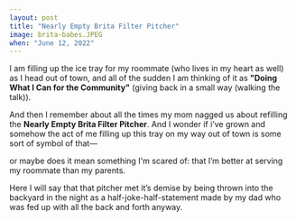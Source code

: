 ```yaml
---
layout: post
title: "Nearly Empty Brita Filter Pitcher"
image: brita-babes.JPEG
when: "June 12, 2022"
---
```


I am filling up the ice tray for my roommate (who lives in my heart as well) as I head out of town, and all of the sudden I am thinking of it as **"Doing What I Can for the Community"** (giving back in a small way (walking the talk)).

And then I remember about all the times my mom nagged us about refilling the **Nearly Empty Brita Filter Pitcher**. And I wonder if i’ve grown and somehow the act of me filling up this tray on my way out of town is some sort of symbol of that— 

or maybe does it mean something I'm scared of: that I’m better at serving my roommate than my parents. 

Here I will say that that pitcher met it’s demise by being thrown into the backyard in the night as a half-joke-half-statement made by my dad who was fed up with all the back and forth anyway.
